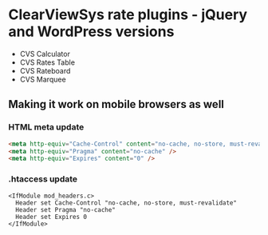 # ClearViewSys rate plugins - jQuery and WordPress versions

* CVS Calculator
* CVS Rates Table
* CVS Rateboard
* CVS Marquee

## Making it work on mobile browsers as well

### HTML meta update

```HTML
<meta http-equiv="Cache-Control" content="no-cache, no-store, must-revalidate" />
<meta http-equiv="Pragma" content="no-cache" />
<meta http-equiv="Expires" content="0" />
```

### .htaccess update

```ApacheConf
<IfModule mod_headers.c>
  Header set Cache-Control "no-cache, no-store, must-revalidate"
  Header set Pragma "no-cache"
  Header set Expires 0
</IfModule>
```
